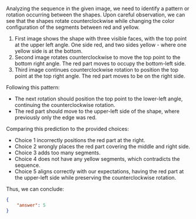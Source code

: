 Analyzing the sequence in the given image, we need to identify a pattern or rotation occurring between the shapes. Upon careful observation, we can see that the shapes rotate counterclockwise while changing the color configuration of the segments between red and yellow.

1. First image shows the shape with three visible faces, with the top point at the upper left angle. One side red, and two sides yellow - where one yellow side is at the bottom.
2. Second image rotates counterclockwise to move the top point to the bottom right angle. The red part moves to occupy the bottom-left side.
3. Third image continues counterclockwise rotation to position the top point at the top right angle. The red part moves to be on the right side.

Following this pattern:

- The next rotation should position the top point to the lower-left angle, continuing the counterclockwise rotation.
- The red part should move to the upper-left side of the shape, where previously only the edge was red.

Comparing this prediction to the provided choices:

- Choice 1 incorrectly positions the red part at the right.
- Choice 2 wrongly places the red part covering the middle and right side.
- Choice 3 adds too many segments.
- Choice 4 does not have any yellow segments, which contradicts the sequence.
- Choice 5 aligns correctly with our expectations, having the red part at the upper-left side while preserving the counterclockwise rotation.

Thus, we can conclude:

```json
{
    "answer": 5
}
```